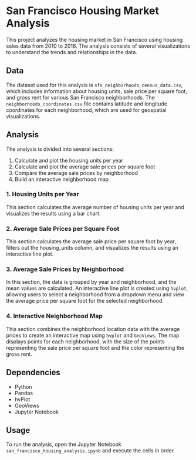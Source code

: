 # San Francisco Housing Market Analysis

This project analyzes the housing market in San Francisco using housing sales data from 2010 to 2016. The analysis consists of several visualizations to understand the trends and relationships in the data.

## Data

The dataset used for this analysis is `sfo_neighborhoods_census_data.csv`, which includes information about housing units, sale price per square foot, and gross rent for various San Francisco neighborhoods. The `neighborhoods_coordinates.csv` file contains latitude and longitude coordinates for each neighborhood, which are used for geospatial visualizations.

## Analysis

The analysis is divided into several sections:

1. Calculate and plot the housing units per year
2. Calculate and plot the average sale prices per square foot
3. Compare the average sale prices by neighborhood
4. Build an interactive neighborhood map

### 1. Housing Units per Year

This section calculates the average number of housing units per year and visualizes the results using a bar chart.

### 2. Average Sale Prices per Square Foot

This section calculates the average sale price per square foot by year, filters out the housing_units column, and visualizes the results using an interactive line plot.

### 3. Average Sale Prices by Neighborhood

In this section, the data is grouped by year and neighborhood, and the mean values are calculated. An interactive line plot is created using `hvplot`, allowing users to select a neighborhood from a dropdown menu and view the average price per square foot for the selected neighborhood.

### 4. Interactive Neighborhood Map

This section combines the neighborhood location data with the average prices to create an interactive map using `hvplot` and `GeoViews`. The map displays points for each neighborhood, with the size of the points representing the sale price per square foot and the color representing the gross rent.

## Dependencies

- Python
- Pandas
- hvPlot
- GeoViews
- Jupyter Notebook

## Usage

To run the analysis, open the Jupyter Notebook `san_francisco_housing_analysis.ipynb` and execute the cells in order.
